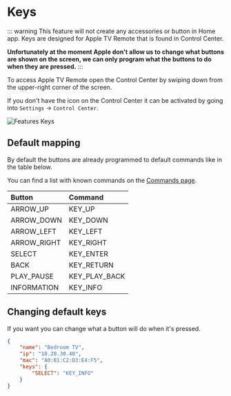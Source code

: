 # Keys

::: warning
This feature will not create any accessories or button in Home app. Keys are designed for Apple TV Remote that is found in Control Center.

**Unfortunately at the moment Apple don't allow us to change what buttons are shown on the screen, we can only program what the buttons to do when they are pressed.**
:::

To access Apple TV Remote open the Control Center by swiping down from the upper-right corner of the screen.

If you don't have the icon on the Control Center it can be activated by going into `Settings` -> `Control Center`.

![Features Keys](~@images/features.keys.jpg)

## Default mapping

By default the buttons are already programmed to default commands like in the table below. 

You can find a list with known commands on the [Commands page](/extra/commands.md).

| Button      | Command       |
| :---------- | :------------ |
| ARROW_UP    | KEY_UP        |
| ARROW_DOWN  | KEY_DOWN      |
| ARROW_LEFT  | KEY_LEFT      |
| ARROW_RIGHT | KEY_RIGHT     |
| SELECT      | KEY_ENTER     |
| BACK        | KEY_RETURN    |
| PLAY_PAUSE  | KEY_PLAY_BACK |
| INFORMATION | KEY_INFO      |

## Changing default keys

If you want you can change what a button will do when it's pressed.

``` json
{
    "name": "Bedroom TV",
    "ip": "10.20.30.40",
    "mac": "A0:B1:C2:D3:E4:F5",
    "keys": {
        "SELECT": "KEY_INFO"
    }
}
```
